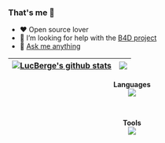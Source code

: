 ### That's me 👋

- :heart: Open source lover
- 👯 I’m looking for help with the [B4D project](https://github.com/bot4dofus)
- 💬 [Ask me anything](https://github.com/LucBerge/LucBerge/issues/new)

| <a href="https://github.com/anuraghazra/github-readme-stats"><img align="center" src="https://github-readme-stats.vercel.app/api?username=LucBerge&show_icons=true&include_all_commits=true&hide_border=true" alt="LucBerge's github stats" /></a> | <a href="https://github.com/anuraghazra/github-readme-stats"><img align="center" src="https://github-readme-stats.vercel.app/api/top-langs/?username=LucBerge&layout=compact&hide_border=true" /></a> |
| ------------- | ------------- |

<p align="center">
  <b>Languages</b><br>
  <a href="https://skillicons.dev">
    <img src="https://skillicons.dev/icons?i=java,py,cpp,js,nodejs,bash,latex,html,css" />
  </a>
</p>
<br>
<p align="center">
  <b>Tools</b><br>
  <a href="https://skillicons.dev">
    <img src="https://skillicons.dev/icons?i=git,githubactions,gitlab,arduino,eclipse,maven,flask,raspberrypi,mysql,sqlite" />
  </a>
</p>

